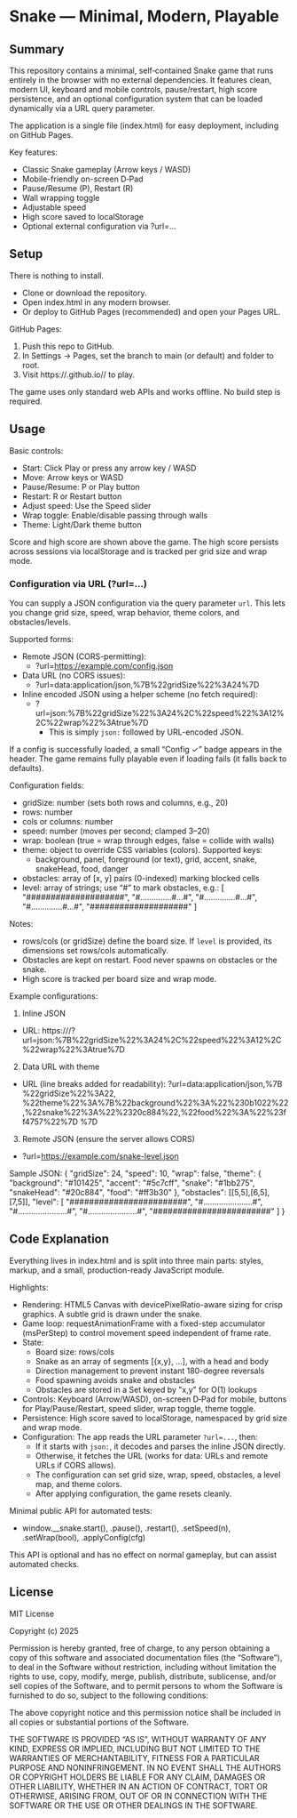 # Snake — Minimal, Modern, Playable

## Summary
This repository contains a minimal, self‑contained Snake game that runs entirely in the browser with no external dependencies. It features clean, modern UI, keyboard and mobile controls, pause/restart, high score persistence, and an optional configuration system that can be loaded dynamically via a URL query parameter.

The application is a single file (index.html) for easy deployment, including on GitHub Pages.

Key features:
- Classic Snake gameplay (Arrow keys / WASD)
- Mobile-friendly on-screen D‑Pad
- Pause/Resume (P), Restart (R)
- Wall wrapping toggle
- Adjustable speed
- High score saved to localStorage
- Optional external configuration via ?url=…

## Setup
There is nothing to install.

- Clone or download the repository.
- Open index.html in any modern browser.
- Or deploy to GitHub Pages (recommended) and open your Pages URL.

GitHub Pages:
1. Push this repo to GitHub.
2. In Settings → Pages, set the branch to main (or default) and folder to root.
3. Visit https://<your-username>.github.io/<your-repo>/ to play.

The game uses only standard web APIs and works offline. No build step is required.

## Usage
Basic controls:
- Start: Click Play or press any arrow key / WASD
- Move: Arrow keys or WASD
- Pause/Resume: P or Play button
- Restart: R or Restart button
- Adjust speed: Use the Speed slider
- Wrap toggle: Enable/disable passing through walls
- Theme: Light/Dark theme button

Score and high score are shown above the game. The high score persists across sessions via localStorage and is tracked per grid size and wrap mode.

### Configuration via URL (?url=…)
You can supply a JSON configuration via the query parameter `url`. This lets you change grid size, speed, wrap behavior, theme colors, and obstacles/levels.

Supported forms:
- Remote JSON (CORS-permitting):
  - ?url=https://example.com/config.json
- Data URL (no CORS issues):
  - ?url=data:application/json,%7B%22gridSize%22%3A24%7D
- Inline encoded JSON using a helper scheme (no fetch required):
  - ?url=json:%7B%22gridSize%22%3A24%2C%22speed%22%3A12%2C%22wrap%22%3Atrue%7D
    - This is simply `json:` followed by URL-encoded JSON.

If a config is successfully loaded, a small “Config ✓” badge appears in the header. The game remains fully playable even if loading fails (it falls back to defaults).

Configuration fields:
- gridSize: number (sets both rows and columns, e.g., 20)
- rows: number
- cols or columns: number
- speed: number (moves per second; clamped 3–20)
- wrap: boolean (true = wrap through edges, false = collide with walls)
- theme: object to override CSS variables (colors). Supported keys:
  - background, panel, foreground (or text), grid, accent, snake, snakeHead, food, danger
- obstacles: array of [x, y] pairs (0-indexed) marking blocked cells
- level: array of strings; use “#” to mark obstacles, e.g.:
  [
    "####################",
    "#..............#...#",
    "#..............#...#",
    "#..............#...#",
    "####################"
  ]

Notes:
- rows/cols (or gridSize) define the board size. If `level` is provided, its dimensions set rows/cols automatically.
- Obstacles are kept on restart. Food never spawns on obstacles or the snake.
- High score is tracked per board size and wrap mode.

Example configurations:
1) Inline JSON
- URL: https://<your-pages-url>/?url=json:%7B%22gridSize%22%3A24%2C%22speed%22%3A12%2C%22wrap%22%3Atrue%7D

2) Data URL with theme
- URL (line breaks added for readability):
  ?url=data:application/json,%7B
  %22gridSize%22%3A22,
  %22theme%22%3A%7B%22background%22%3A%22%230b1022%22,%22snake%22%3A%22%2320c884%22,%22food%22%3A%22%23ff4757%22%7D
  %7D

3) Remote JSON (ensure the server allows CORS)
- ?url=https://example.com/snake-level.json

Sample JSON:
{
  "gridSize": 24,
  "speed": 10,
  "wrap": false,
  "theme": {
    "background": "#101425",
    "accent": "#5c7cff",
    "snake": "#1bb275",
    "snakeHead": "#20c884",
    "food": "#ff3b30"
  },
  "obstacles": [[5,5],[6,5],[7,5]],
  "level": [
    "########################",
    "#......................#",
    "#......................#",
    "#......................#",
    "########################"
  ]
}

## Code Explanation
Everything lives in index.html and is split into three main parts: styles, markup, and a small, production-ready JavaScript module.

Highlights:
- Rendering: HTML5 Canvas with devicePixelRatio-aware sizing for crisp graphics. A subtle grid is drawn under the snake.
- Game loop: requestAnimationFrame with a fixed-step accumulator (msPerStep) to control movement speed independent of frame rate.
- State:
  - Board size: rows/cols
  - Snake as an array of segments [{x,y}, ...], with a head and body
  - Direction management to prevent instant 180-degree reversals
  - Food spawning avoids snake and obstacles
  - Obstacles are stored in a Set keyed by "x,y" for O(1) lookups
- Controls: Keyboard (Arrow/WASD), on-screen D‑Pad for mobile, buttons for Play/Pause/Restart, speed slider, wrap toggle, theme toggle.
- Persistence: High score saved to localStorage, namespaced by grid size and wrap mode.
- Configuration: The app reads the URL parameter `?url=...`, then:
  - If it starts with `json:`, it decodes and parses the inline JSON directly.
  - Otherwise, it fetches the URL (works for data: URLs and remote URLs if CORS allows).
  - The configuration can set grid size, wrap, speed, obstacles, a level map, and theme colors.
  - After applying configuration, the game resets cleanly.

Minimal public API for automated tests:
- window.__snake.start(), .pause(), .restart(), .setSpeed(n), .setWrap(bool), .applyConfig(cfg)

This API is optional and has no effect on normal gameplay, but can assist automated checks.

## License
MIT License

Copyright (c) 2025

Permission is hereby granted, free of charge, to any person obtaining a copy
of this software and associated documentation files (the “Software”), to deal
in the Software without restriction, including without limitation the rights
to use, copy, modify, merge, publish, distribute, sublicense, and/or sell
copies of the Software, and to permit persons to whom the Software is
furnished to do so, subject to the following conditions:

The above copyright notice and this permission notice shall be included in
all copies or substantial portions of the Software.

THE SOFTWARE IS PROVIDED “AS IS”, WITHOUT WARRANTY OF ANY KIND, EXPRESS OR
IMPLIED, INCLUDING BUT NOT LIMITED TO THE WARRANTIES OF MERCHANTABILITY,
FITNESS FOR A PARTICULAR PURPOSE AND NONINFRINGEMENT. IN NO EVENT SHALL THE
AUTHORS OR COPYRIGHT HOLDERS BE LIABLE FOR ANY CLAIM, DAMAGES OR OTHER
LIABILITY, WHETHER IN AN ACTION OF CONTRACT, TORT OR OTHERWISE, ARISING FROM,
OUT OF OR IN CONNECTION WITH THE SOFTWARE OR THE USE OR OTHER DEALINGS IN
THE SOFTWARE.
